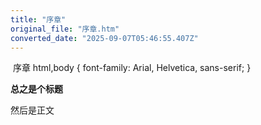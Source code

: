 ```yaml
---
title: "序章"
original_file: "序章.htm"
converted_date: "2025-09-07T05:46:55.407Z"
---
```


﻿ 序章   html,body { font-family: Arial, Helvetica, sans-serif; }

****总之是个标题****

然后是正文